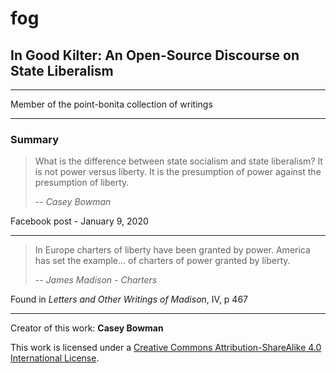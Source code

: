 # fog
## In Good Kilter: An Open-Source Discourse on State Liberalism

---

Member of the point-bonita collection of writings 

---

### Summary

>What is the difference between state socialism and state liberalism? It is not power versus liberty. It is the presumption of power against the presumption of liberty.
>
>-- <cite> Casey Bowman</cite>

Facebook post - January 9, 2020

---


>In Europe charters of liberty have been granted by power. America has set the example... of charters of power granted by liberty.
>
>-- <cite>James Madison - *Charters*</cite>

Found in *Letters and Other Writings of Madison*, IV, p 467

---


Creator of this work: **Casey Bowman**

This work is licensed under a [Creative Commons Attribution-ShareAlike 4.0 International License](https://creativecommons.org/licenses/by-sa/4.0/).
